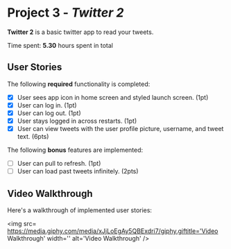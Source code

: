 # Project 3 - *Twitter 2*

**Twitter 2** is a basic twitter app to read your tweets.

Time spent: **5.30** hours spent in total

## User Stories

The following **required** functionality is completed:

- [X] User sees app icon in home screen and styled launch screen. (1pt)
- [X] User can log in. (1pt)
- [X] User can log out. (1pt)
- [X] User stays logged in across restarts. (1pt)
- [X] User can view tweets with the user profile picture, username, and tweet text. (6pts)

The following **bonus** features are implemented:

- [ ] User can pull to refresh. (1pt)
- [ ] User can load past tweets infinitely. (2pts)

## Video Walkthrough

Here's a walkthrough of implemented user stories:

<img src= https://media.giphy.com/media/xJjLoEgAy5QBExdri7/giphy.giftitle='Video Walkthrough' width='' alt='Video Walkthrough' />

